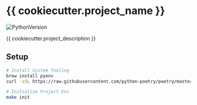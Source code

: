 # {{ cookiecutter.project_name }}
![PythonVersion](https://img.shields.io/badge/python-{{cookiecutter.python_version}}-blue.svg)

{{ cookiecutter.project_description }}

## Setup
```bash
# Install System Tooling
brew install pyenv
curl -sSL https://raw.githubusercontent.com/python-poetry/poetry/master/get-poetry.py | python -

# Initialize Project Env
make init
```
